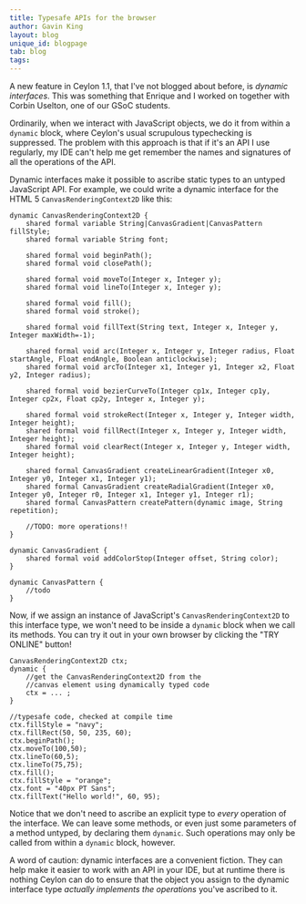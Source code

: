 ```yaml
---
title: Typesafe APIs for the browser
author: Gavin King
layout: blog
unique_id: blogpage
tab: blog
tags:
---
```


A new feature in Ceylon 1.1, that I've not blogged about before, is
_dynamic interfaces_. This was something that Enrique and I worked 
on together with Corbin Uselton, one of our GSoC students.

Ordinarily, when we interact with JavaScript objects, we do it from
within a `dynamic` block, where Ceylon's usual scrupulous typechecking
is suppressed. The problem with this approach is that if it's an API
I use regularly, my IDE can't help me get remember the names and 
signatures of all the operations of the API.  

Dynamic interfaces make it possible to ascribe static types to an 
untyped JavaScript API. For example, we could write a dynamic 
interface for the HTML 5 `CanvasRenderingContext2D` like this:

<!-- try: -->
    dynamic CanvasRenderingContext2D {
        shared formal variable String|CanvasGradient|CanvasPattern fillStyle;
        shared formal variable String font;
        
        shared formal void beginPath();
        shared formal void closePath();
        
        shared formal void moveTo(Integer x, Integer y);
        shared formal void lineTo(Integer x, Integer y);
        
        shared formal void fill();
        shared formal void stroke();
        
        shared formal void fillText(String text, Integer x, Integer y, Integer maxWidth=-1);
        
        shared formal void arc(Integer x, Integer y, Integer radius, Float startAngle, Float endAngle, Boolean anticlockwise);
        shared formal void arcTo(Integer x1, Integer y1, Integer x2, Float y2, Integer radius);
        
        shared formal void bezierCurveTo(Integer cp1x, Integer cp1y, Integer cp2x, Float cp2y, Integer x, Integer y);
        
        shared formal void strokeRect(Integer x, Integer y, Integer width, Integer height);
        shared formal void fillRect(Integer x, Integer y, Integer width, Integer height);
        shared formal void clearRect(Integer x, Integer y, Integer width, Integer height);
        
        shared formal CanvasGradient createLinearGradient(Integer x0, Integer y0, Integer x1, Integer y1);
        shared formal CanvasGradient createRadialGradient(Integer x0, Integer y0, Integer r0, Integer x1, Integer y1, Integer r1);
        shared formal CanvasPattern createPattern(dynamic image, String repetition);
        
        //TODO: more operations!!
    }
    
    dynamic CanvasGradient {
        shared formal void addColorStop(Integer offset, String color);
    }
    
    dynamic CanvasPattern {
        //todo
    }

Now, if we assign an instance of JavaScript's `CanvasRenderingContext2D` to this interface
type, we won't need to be inside a `dynamic` block when we call its methods. You can try it 
out in your own browser by clicking the "TRY ONLINE" button!

<!-- try:
    dynamic CanvasRenderingContext2D {
        shared formal variable String|CanvasGradient|CanvasPattern fillStyle;
        shared formal variable String font;
        
        shared formal void beginPath();
        shared formal void closePath();
        
        shared formal void moveTo(Integer x, Integer y);
        shared formal void lineTo(Integer x, Integer y);
        
        shared formal void fill();
        shared formal void stroke();
        
        shared formal void fillText(String text, Integer x, Integer y, Integer maxWidth=-1);
        
        shared formal void arc(Integer x, Integer y, Integer radius, Float startAngle, Float endAngle, Boolean anticlockwise);
        shared formal void arcTo(Integer x1, Integer y1, Integer x2, Float y2, Integer radius);
        
        shared formal void bezierCurveTo(Integer cp1x, Integer cp1y, Integer cp2x, Float cp2y, Integer x, Integer y);
        
        shared formal void strokeRect(Integer x, Integer y, Integer width, Integer height);
        shared formal void fillRect(Integer x, Integer y, Integer width, Integer height);
        shared formal void clearRect(Integer x, Integer y, Integer width, Integer height);
        
        shared formal CanvasGradient createLinearGradient(Integer x0, Integer y0, Integer x1, Integer y1);
        shared formal CanvasGradient createRadialGradient(Integer x0, Integer y0, Integer r0, Integer x1, Integer y1, Integer r1);
        shared formal CanvasPattern createPattern(dynamic image, String repetition);
        
        //TODO: more operations!!
    }
    
    dynamic CanvasGradient {
        shared formal void addColorStop(Integer offset, String color);
    }
    
    dynamic CanvasPattern {
        //todo
    }

    CanvasRenderingContext2D ctx;
    
    dynamic {
        if (exists canvas = document.getElementById("lifegrid")) {
            canvas.parentNode.removeChild(canvas);
        }
        
        dynamic canvas = document.createElement("canvas");
        canvas.setAttribute("id", "lifegrid");
        canvas.setAttribute("width", 300);
        canvas.setAttribute("height", 120);
        dynamic corePage = document.getElementById("core-page");
        corePage.insertBefore(canvas, corePage.childNodes[3]);
        ctx = canvas.getContext("2d");
    }
    
    ctx.fillStyle = "navy";
    ctx.fillRect(50, 50, 235, 60);
    ctx.beginPath();
    ctx.moveTo(100,50);
    ctx.lineTo(60,5);
    ctx.lineTo(75,75);
    ctx.fill();
    ctx.fillStyle = "orange";
    ctx.font = "40px PT Sans";
    ctx.fillText("Hello world!", 60, 95);
-->
    CanvasRenderingContext2D ctx;
    dynamic {
        //get the CanvasRenderingContext2D from the 
        //canvas element using dynamically typed code
        ctx = ... ;
    }
    
    //typesafe code, checked at compile time 
    ctx.fillStyle = "navy";
    ctx.fillRect(50, 50, 235, 60);
    ctx.beginPath();
    ctx.moveTo(100,50);
    ctx.lineTo(60,5);
    ctx.lineTo(75,75);
    ctx.fill();
    ctx.fillStyle = "orange";
    ctx.font = "40px PT Sans";
    ctx.fillText("Hello world!", 60, 95);


Notice that we don't need to ascribe an explicit type to *every*
operation of the interface. We can leave some methods, or even
just some parameters of a method untyped, by declaring them
`dynamic`. Such operations may only be called from within a 
`dynamic` block, however.

A word of caution: dynamic interfaces are a convenient fiction.
They can help make it easier to work with an API in your IDE,
but at runtime there is nothing Ceylon can do to ensure that
the object you assign to the dynamic interface type _actually
implements the operations_ you've ascribed to it. 